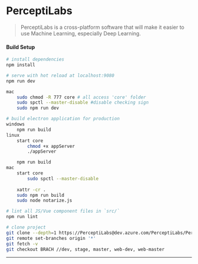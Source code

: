 # PerceptiLabs

> PerceptiLabs is a cross-platform software that will make it easier to use Machine Learning, especially Deep Learning.

#### Build Setup

``` bash
# install dependencies
npm install

# serve with hot reload at localhost:9080
npm run dev

mac
    sudo chmod -R 777 core # all access 'core' folder 
    sudo spctl --master-disable #disable checking sign
    sudo npm run dev

# build electron application for production
windows
    npm run build
linux
    start core
        chmod +x appServer
        ./appServer

    npm run build
mac
    start core
        sudo spctl --master-disable
        
    xattr -cr .
    sudo npm run build
    sudo node notarize.js

# lint all JS/Vue component files in `src/`
npm run lint

# clone project
git clone --depth=1 https://PerceptiLabs@dev.azure.com/PerceptiLabs/PerceptiLabs/_git/PerceptiLabs
git remote set-branches origin '*'
git fetch -v
git checkout BRACH //dev, stage, master, web-dev, web-master

```

---

